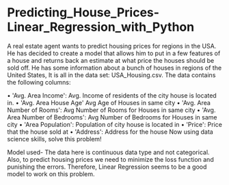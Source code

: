 # Predicting_House_Prices-Linear_Regression_with_Python

A real estate agent wants to predict housing prices for regions in the USA. He has decided to create a model that allows him to put in a few features of a house and returns back an estimate at what price the houses should be sold off.
He has some information about a bunch of houses in regions of the United States, It is all in the data set: USA_Housing.csv.
The data contains the following columns:


•	'Avg. Area Income':                       Avg. Income of residents of the city house is located in.
•	'Avg. Area House Age'                     Avg Age of Houses in same city
•	'Avg. Area Number of Rooms':              Avg Number of Rooms for Houses in same city
•	'Avg. Area Number of Bedrooms':           Avg Number of Bedrooms for Houses in same city
•	'Area Population':                        Population of city house is located in
•	'Price':                                  Price that the house sold at
•	'Address':                                Address for the house
Now using data science skills, solve this problem!

Model used-
The data here is continuous data type and not categorical. Also, to predict housing prices we need to minimize the loss function and punishing the errors.
Therefore, Linear Regression seems to be a good model to work on this problem.
